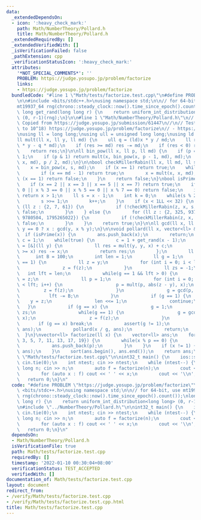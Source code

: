 ```yaml
---
data:
  _extendedDependsOn:
  - icon: ':heavy_check_mark:'
    path: Math/NumberTheory/Pollard.h
    title: Math/NumberTheory/Pollard.h
  _extendedRequiredBy: []
  _extendedVerifiedWith: []
  _isVerificationFailed: false
  _pathExtension: cpp
  _verificationStatusIcon: ':heavy_check_mark:'
  attributes:
    '*NOT_SPECIAL_COMMENTS*': ''
    PROBLEM: https://judge.yosupo.jp/problem/factorize
    links:
    - https://judge.yosupo.jp/problem/factorize
  bundledCode: "#line 1 \"Math/tests/factorize.test.cpp\"\n#define PROBLEM \"https://judge.yosupo.jp/problem/factorize\"\
    \n\n#include <bits/stdc++.h>\nusing namespace std;\n\n// for 64-bit, use mt19937_64\n\
    mt19937_64 rng(chrono::steady_clock::now().time_since_epoch().count());\nlong\
    \ long get_rand(long long r) {\n    return uniform_int_distribution<long long>\
    \ (0, r-1)(rng);\n}\n\n#line 1 \"Math/NumberTheory/Pollard.h\"\n// Pollard\n//\
    \ Copied from https://judge.yosupo.jp/submission/61447\n//\n// Tested:\n// - (up\
    \ to 10^18) https://judge.yosupo.jp/problem/factorize\n// - https://oj.vnoi.info/problem/icpc21_beta_l\n\
    \nusing ll = long long;\nusing ull = unsigned long long;\nusing ld = long double;\n\
    ll mult(ll x, ll y, ll md) {\n    ull q = (ld)x * y / md;\n    ll res = ((ull)x\
    \ * y - q * md);\n    if (res >= md) res -= md;\n    if (res < 0) res += md;\n\
    \    return res;\n}\n\nll bin_pow(ll x, ll p, ll md) {\n    if (p == 0) return\
    \ 1;\n    if (p & 1) return mult(x, bin_pow(x, p - 1, md), md);\n    return bin_pow(mult(x,\
    \ x, md), p / 2, md);\n}\n\nbool checkMillerRabin(ll x, ll md, ll s, int k) {\n\
    \    x = bin_pow(x, s, md);\n    if (x == 1) return true;\n    while(k--) {\n\
    \        if (x == md - 1) return true;\n        x = mult(x, x, md);\n        if\
    \ (x == 1) return false;\n    }\n    return false;\n}\nbool isPrime(ll x) {\n\
    \    if (x == 2 || x == 3 || x == 5 || x == 7) return true;\n    if (x % 2 ==\
    \ 0 || x % 3 == 0 || x % 5 == 0 || x % 7 == 0) return false;\n    if (x < 121)\
    \ return x > 1;\n    ll s = x - 1;\n    int k = 0;\n    while(s % 2 == 0) {\n\
    \        s >>= 1;\n        k++;\n    }\n    if (x < 1LL << 32) {\n        for\
    \ (ll z : {2, 7, 61}) {\n            if (!checkMillerRabin(z, x, s, k)) return\
    \ false;\n        }\n    } else {\n        for (ll z : {2, 325, 9375, 28178, 450775,\
    \ 9780504, 1795265022}) {\n            if (!checkMillerRabin(z, x, s, k)) return\
    \ false;\n        }\n    }\n    return true;\n}\n\nll gcd(ll x, ll y) {\n    return\
    \ y == 0 ? x : gcd(y, x % y);\n}\n\nvoid pollard(ll x, vector<ll> &ans) {\n  \
    \  if (isPrime(x)) {\n        ans.push_back(x);\n        return;\n    }\n    ll\
    \ c = 1;\n    while(true) {\n        c = 1 + get_rand(x - 1);\n        auto f\
    \ = [&](ll y) {\n            ll res = mult(y, y, x) + c;\n            if (res\
    \ >= x) res -= x;\n            return res;\n        };\n        ll y = 2;\n  \
    \      int B = 100;\n        int len = 1;\n        ll g = 1;\n        while(g\
    \ == 1) {\n            ll z = y;\n            for (int i = 0; i < len; i++) {\n\
    \                z = f(z);\n            }\n            ll zs = -1;\n         \
    \   int lft = len;\n            while(g == 1 && lft > 0) {\n                zs\
    \ = z;\n                ll p = 1;\n                for (int i = 0; i < B && i\
    \ < lft; i++) {\n                    p = mult(p, abs(z - y), x);\n           \
    \         z = f(z);\n                }\n                g = gcd(p, x);\n     \
    \           lft -= B;\n            }\n            if (g == 1) {\n            \
    \    y = z;\n                len <<= 1;\n                continue;\n         \
    \   }\n            if (g == x) {\n                g = 1;\n                z =\
    \ zs;\n                while(g == 1) {\n                    g = gcd(abs(z - y),\
    \ x);\n                    z = f(z);\n                }\n            }\n     \
    \       if (g == x) break;\n            assert(g != 1);\n            pollard(g,\
    \ ans);\n            pollard(x / g, ans);\n            return;\n        }\n  \
    \  }\n}\nvector<ll> factorize(ll x) {\n    vector<ll> ans;\n    for (ll p : {2,\
    \ 3, 5, 7, 11, 13, 17, 19}) {\n        while(x % p == 0) {\n            x /= p;\n\
    \            ans.push_back(p);\n        }\n    }\n    if (x != 1) {\n        pollard(x,\
    \ ans);\n    }\n    sort(ans.begin(), ans.end());\n    return ans;\n}\n#line 13\
    \ \"Math/tests/factorize.test.cpp\"\n\nint32_t main() {\n    ios::sync_with_stdio(0);\
    \ cin.tie(0);\n    int ntest; cin >> ntest;\n    while (ntest--) {\n        long\
    \ long n; cin >> n;\n        auto f = factorize(n);\n        cout << f.size();\n\
    \        for (auto x : f) cout << ' ' << x;\n        cout << '\\n';\n    }\n \
    \   return 0;\n}\n"
  code: "#define PROBLEM \"https://judge.yosupo.jp/problem/factorize\"\n\n#include\
    \ <bits/stdc++.h>\nusing namespace std;\n\n// for 64-bit, use mt19937_64\nmt19937_64\
    \ rng(chrono::steady_clock::now().time_since_epoch().count());\nlong long get_rand(long\
    \ long r) {\n    return uniform_int_distribution<long long> (0, r-1)(rng);\n}\n\
    \n#include \"../NumberTheory/Pollard.h\"\n\nint32_t main() {\n    ios::sync_with_stdio(0);\
    \ cin.tie(0);\n    int ntest; cin >> ntest;\n    while (ntest--) {\n        long\
    \ long n; cin >> n;\n        auto f = factorize(n);\n        cout << f.size();\n\
    \        for (auto x : f) cout << ' ' << x;\n        cout << '\\n';\n    }\n \
    \   return 0;\n}\n"
  dependsOn:
  - Math/NumberTheory/Pollard.h
  isVerificationFile: true
  path: Math/tests/factorize.test.cpp
  requiredBy: []
  timestamp: '2022-01-10 00:30:04+08:00'
  verificationStatus: TEST_ACCEPTED
  verifiedWith: []
documentation_of: Math/tests/factorize.test.cpp
layout: document
redirect_from:
- /verify/Math/tests/factorize.test.cpp
- /verify/Math/tests/factorize.test.cpp.html
title: Math/tests/factorize.test.cpp
---
```

